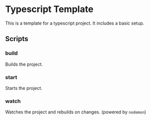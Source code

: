 # Typescript Template

This is a template for a typescript project. It includes a basic setup.

## Scripts

### build

Builds the project.

### start

Starts the project.

### watch

Watches the project and rebuilds on changes. (powered by `nodemon`)
